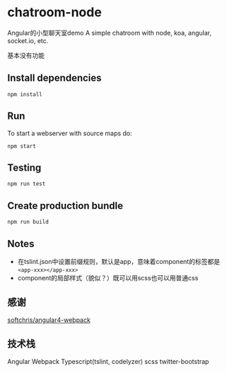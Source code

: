 # chatroom-node
Angular的小型聊天室demo
A simple chatroom with node, koa, angular, socket.io, etc.

基本没有功能

## Install dependencies
```
npm install
```
## Run
To start a webserver with source maps do:
```
npm start
```
## Testing
```
npm run test
```
## Create production bundle
```
npm run build
```
## Notes
- 在tslint.json中设置前缀规则，默认是app，意味着component的标签都是`<app-xxx></app-xxx>`
- component的局部样式（貌似？）既可以用scss也可以用普通css

## 感谢
[softchris/angular4-webpack](https://github.com/softchris/angular4-webpack)

## 技术栈
Angular Webpack Typescript(tslint, codelyzer) scss twitter-bootstrap

